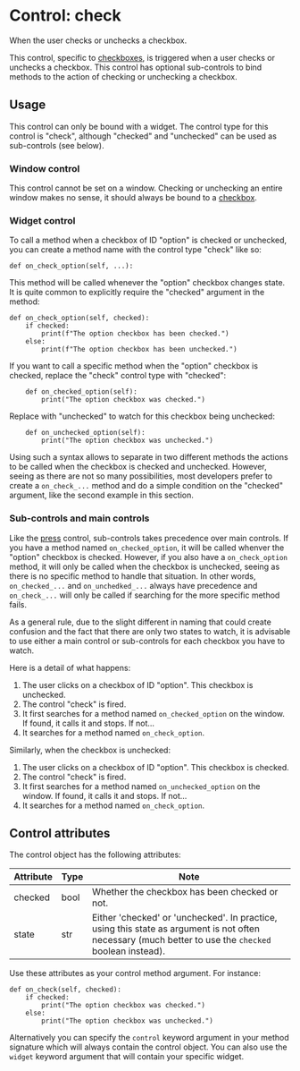 # Control: check

When the user checks or unchecks a checkbox.

This control, specific to [checkboxes](../layout/tag/checkbox.md),
is triggered when a user checks or unchecks a checkbox.  This control
has optional sub-controls to bind methods to the action of checking
or unchecking a checkbox.

## Usage

This control can only be bound with a widget.  The control type for
this control is "check", although "checked" and "unchecked" can be used
as sub-controls (see below).

### Window control

This control cannot be set on a window.  Checking or unchecking an
entire window makes no sense, it should always be bound to a
[checkbox](../layout/tag/checkbox.md).

### Widget control

To call a method when a checkbox of ID "option" is checked or
unchecked, you can create a method name with the control type "check"
like so:

    def on_check_option(self, ...):

This method will be called whenever the "option" checkbox changes
state.  It is quite common to explicitly require the "checked" argument
in the method:

    def on_check_option(self, checked):
        if checked:
            print(f"The option checkbox has been checked.")
        else:
            print(f"The option checkbox has been unchecked.")

If you want to call a specific method when the "option" checkbox is
checked, replace the "check" control type with "checked":

        def on_checked_option(self):
            print("The option checkbox was checked.")

Replace with "unchecked" to watch for this checkbox being unchecked:

        def on_unchecked_option(self):
            print("The option checkbox was unchecked.")

Using such a syntax allows to separate in two different methods the
actions to be called when the checkbox is checked and unchecked.
However, seeing as there are not so many possibilities, most developers
prefer to create a `on_check_...` method and do a simple condition on
the "checked" argument, like the second example in this section.

### Sub-controls and main controls

Like the [press](./press.md) control, sub-controls takes precedence
over main controls.  If you have a method named `on_checked_option`, it
will be called whenver the "option" checkbox is checked.  However, if
you also have a `on_check_option` method, it will only be called
when the checkbox is unchecked, seeing as there is no specific method
to handle that situation.  In other words, `on_checked_...` and
`on_unchedked_...` always have precedence and `on_check_...` will
only be called if searching for the more specific method fails.

As a general rule, due to the slight different in naming that could
create confusion and the fact that there are only two states to watch,
it is advisable to use either a main control or sub-controls for each
checkbox you have to watch.

Here is a detail of what happens:

1. The user clicks on a checkbox of ID "option".  This checkbox is
    unchecked.
2. The control "check" is fired.
3. It first searches for a method named `on_checked_option` on the
    window.  If found, it calls it and stops.  If not...
4. It searches for a method named `on_check_option`.

Similarly, when the checkbox is unchecked:

1. The user clicks on a checkbox of ID "option".  This checkbox is
    checked.
2. The control "check" is fired.
3. It first searches for a method named `on_unchecked_option` on the
    window.  If found, it calls it and stops.  If not...
4. It searches for a method named `on_check_option`.

## Control attributes

The control object has the following attributes:

| Attribute | Type      | Note                                |
| --------- | --------- | ----------------------------------- |
| checked | bool | Whether the checkbox has been checked or not. |
| state | str | Either 'checked' or 'unchecked'. In practice, using this state as argument is not often necessary (much better to use the `checked` boolean instead). |

Use these attributes as your control method argument.  For instance:

    def on_check(self, checked):
        if checked:
            print("The option checkbox was checked.")
        else:
            print("The option checkbox was unchecked.")

Alternatively you can specify the `control` keyword argument in your
method signature which will always contain the control object.  You
can also use the `widget` keyword argument that will contain your
specific widget.

